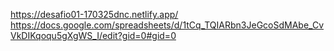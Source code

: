 https://desafio01-170325dnc.netlify.app/
https://docs.google.com/spreadsheets/d/1tCq_TQIARbn3JeGcoSdMAbe_CvVkDIKqoqu5gXgWS_I/edit?gid=0#gid=0
